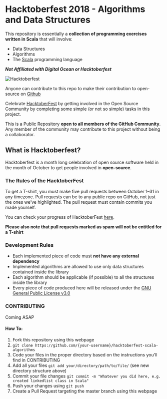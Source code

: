 # Hacktoberfest 2018 - Algorithms and Data Structures 

This repository is essentially a **collection of programming exercises written in Scala** that will involve:

- Data Structures
- Algorithms
- The [Scala][scala] programming language

***Not Affiliated with Digital Ocean or Hacktoberfest***

![Hacktoberfest](https://user-images.githubusercontent.com/2479647/46922007-677fc300-cffa-11e8-8268-ae59b576cfb7.jpg)

Anyone can contribute to this repo to make their contribution to open-source on [Github][github]
 
Celebrate <a href="https://hacktoberfest.digitalocean.com/" target="_blank">HacktoberFest</a> by getting involved in the Open Source Community by completing some simple (or not so simple) tasks in this project.
 
This is a Public Repository **open to all members of the GitHub Community**. Any member of the community may contribute to this project without being a collaborator.
 
## What is Hacktoberfest?

 Hacktoberfest is a month long celebration of open source software held in the month of October to get people involved in **open-source**.

### The Rules of the HacktoberFest
 To get a T-shirt, you must make five pull requests between October 1–31 in any timezone. Pull requests can be to any public repo on GitHub, not just the ones we’ve highlighted. The pull request must contain commits you made yourself.
 
 You can check your progress of HacktoberFest <a target="_blank" href="https://hacktoberfest.digitalocean.com/stats/">here</a>.
 
 
 <strong>Please also note that pull requests marked as spam will not be entitled for a T-shirt</strong>


### Development Rules

- Each implemented piece of code must **not have any external dependency**
- Implemented algorithms are allowed to use only data structures contained inside the library
- Each algorithm should be applicable (if possible) to all the structures inside the library
- Every piece of code produced here will be released under the [GNU General Public License v3.0](LICENSE)

### CONTRIBUTING

Coming ASAP


#### How To:

1. Fork this repository using this webpage
2. `git clone https://github.com/{your-username}/hacktoberfest-scala-algorithms`
3. Code your files in the proper directory based on the instructions you'll find in CONTRIBUTING
4. Add all your files `git add your/directory/path/to/file/` (see new directory structure above)
5. Commit your file changes `git commit -m "Whatever you did here, e.g. created linkedlist class in Scala"`
6. Push your changes using `git push`
7. Create a Pull Request targeting the master branch using this webpage

[scala]: https://www.scala-lang.org/
[github]: https://github.com
